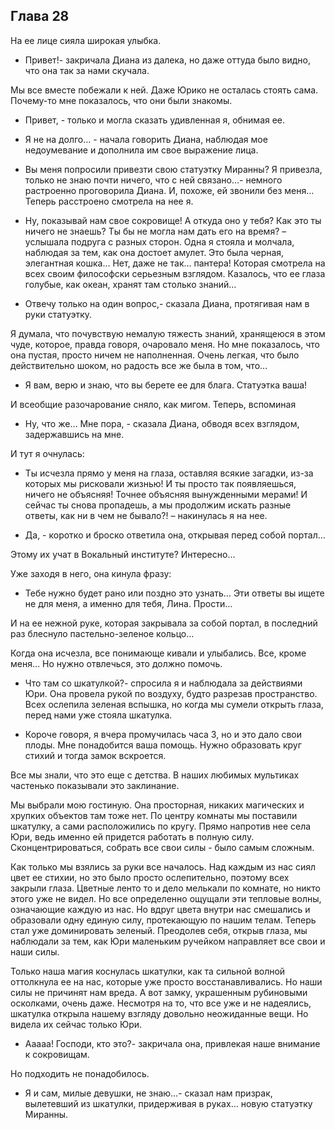 ## Глава 28

На ее лице сияла широкая улыбка.

- Привет!- закричала Диана из далека, но даже оттуда было видно, что она так за нами скучала.

Мы все вместе побежали к ней. Даже Юрико не осталась стоять сама. Почему-то мне показалось, что они были знакомы.

- Привет, - только и могла сказать удивленная я, обнимая ее.

- Я не на долго… - начала говорить Диана, наблюдая мое недоумевание и дополнила им свое выражение лица.

- Вы меня попросили привезти свою статуэтку Миранны? Я привезла, только не знаю почти ничего, что с ней связано…-
  немного растроенно проговорила Диана. И, похоже, ей звонили без меня… Теперь расстроено смотрела на нее я.

- Ну, показывай нам свое сокровище!  А откуда оно у тебя? Как это ты ничего не знаешь? Ты бы не могла нам дать его на
  время? – услышала подруга с разных сторон. Одна я стояла и молчала, наблюдая за тем, как она достоет амулет. Это была
  черная, элегантная кошка… Нет, даже не так… пантера! Которая смотрела на всех своим философски серьезным взглядом.
  Казалось, что ее глаза голубые, как океан, хранят там столько знаний…

- Отвечу только на один вопрос,- сказала Диана, протягивая нам в руки статуэтку.

Я думала, что почувствую немалую тяжесть знаний, хранящеюся в этом чуде, которое, правда говоря, очаровало меня. Но мне
показалось, что она пустая, просто ничем не наполненная. Очень легкая, что было действительно шоком, но радость все же
была в том, что…

- Я вам, верю и знаю, что вы берете ее для блага. Статуэтка ваша!

И всеобщие разочарование сняло, как мигом. Теперь, вспоминая

- Ну, что же… Мне пора, - сказала Диана, обводя всех взглядом, задержавшись на мне.

И тут я очнулась:

- Ты исчезла прямо у меня на глаза, оставляя всякие загадки, из-за которых мы рисковали жизнью! И ты просто так
  появляешься, ничего не объясняя! Точнее объясняя вынужденными мерами! И сейчас ты снова пропадешь, а мы продолжим
  искать разные ответы, как ни в чем не бывало?! – накинулась я на нее.

- Да, - коротко и броско ответила она, открывая перед собой портал…

Этому их учат в Вокальный институте? Интересно…

Уже заходя в него, она кинула фразу:

- Тебе нужно будет рано или поздно это узнать… Эти ответы вы ищете не для меня, а именно для тебя, Лина. Прости…

И на ее нежной руке, которая закрывала за собой портал, в последний раз блеснуло пастельно-зеленое кольцо…

Когда она исчезла, все понимающе кивали и улыбались. Все, кроме меня… Но нужно отвлечься, это должно помочь.

- Что там со шкатулкой?- спросила я и наблюдала за действиями Юри. Она провела рукой по воздуху, будто разрезав
  пространство. Всех ослепила зеленая вспышка, но когда мы сумели открыть глаза, перед нами уже стояла шкатулка.

- Короче говоря, я вчера промучилась часа 3, но и это дало свои плоды. Мне понадобится ваша помощь. Нужно образовать
  круг стихий и тогда замок вскроется.

Все мы знали, что это еще с детства. В наших любимых мультиках частенько показывали это заклинание.

Мы выбрали мою гостиную. Она просторная, никаких магических и хрупких объектов там тоже нет. По центру комнаты мы
поставили шкатулку, а сами расположились по кругу. Прямо напротив нее села Юри, ведь именно ей придется работать в
полную силу. Сконцентрироваться, собрать все свои силы - было самым сложным.

Как только мы взялись за руки все началось. Над каждым из нас сиял цвет ее стихии, но это было просто ослепительно,
поэтому всех закрыли глаза. Цветные ленто то и дело мелькали по комнате, но никто этого уже не видел. Но все определенно
ощущали эти тепловые волны, означающие каждую из нас. Но вдруг цвета внутри нас смешались и образовали одну единую силу,
протекающую по нашим телам. Теперь стал уже доминировать зеленый. Преодолев себя, открыв глаза, мы наблюдали за тем, как
Юри маленьким ручейком направляет все свои и наши силы.

Только наша магия коснулась шкатулки, как та сильной волной оттолкнула ее на нас, которые уже просто восстанавливались.
Но наши силы не причинят нам вреда. А вот замку, украшенным рубиновыми осколками, очень даже. Несмотря на то, что все
уже и не надеялись, шкатулка открыла нашему взгляду довольно неожиданные вещи. Но видела их сейчас только Юри.

- Ааааа! Господи, кто это?- закричала она, привлекая наше внимание к сокровищам.

Но подходить не понадобилось.

- Я и сам, милые девушки, не знаю…- сказал нам призрак, вылетевший из шкатулки, придерживая в руках… новую статуэтку
  Миранны.
